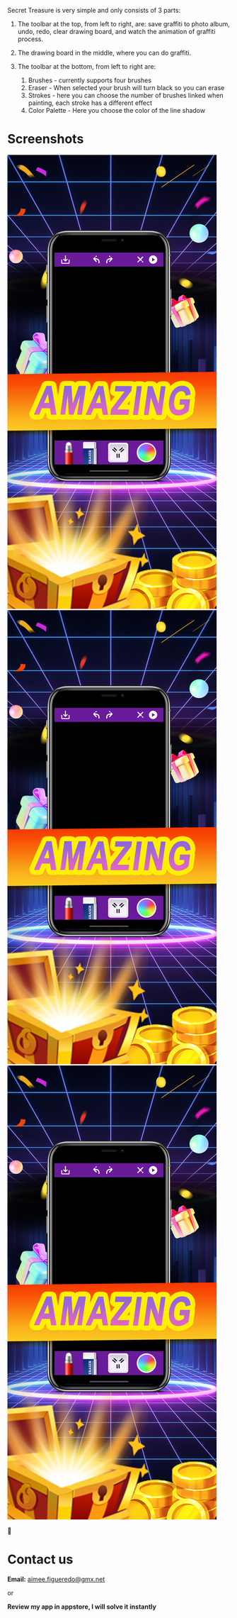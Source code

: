 
Secret Treasure
is very simple and only consists of 3 parts:

1. The toolbar at the top, from left to right, are: save graffiti to photo album, undo, redo, clear drawing board, and watch the animation of graffiti process.

2. The drawing board in the middle, where you can do graffiti.

3. The toolbar at the bottom, from left to right are:
     1. Brushes - currently supports four brushes
     2. Eraser - When selected your brush will turn black so you can erase
     3. Strokes - here you can choose the number of brushes linked when painting, each stroke has a different effect
     4. Color Palette - Here you choose the color of the line shadow

# Screenshots
![one](https://github.com/woniu1122346/Secret-TreasureTechnical-Support/raw/main/imgs/screenshot1.jpg)
![two](https://github.com/woniu1122346/Secret-TreasureTechnical-Support/raw/main/imgs/screenshot1.jpg)
![three](https://github.com/woniu1122346/Secret-TreasureTechnical-Support/raw/main/imgs/screenshot1.jpg)


# Contact us

**Email:** aimee.figueredo@gmx.net

or

**Review my app in appstore, I will solve it instantly**
